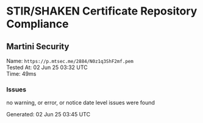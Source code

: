 # STIR/SHAKEN Certificate Repository Compliance

## Martini Security

Name: `https://p.mtsec.me/2884/N0z1q3ShF2mf.pem`\
Tested At: 02 Jun 25 03:32 UTC\
Time: 49ms

### Issues

no warning, or error, or notice date level issues were found

Generated: 02 Jun 25 03:45 UTC
